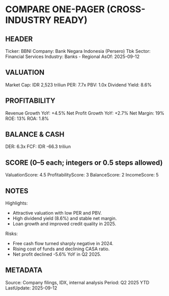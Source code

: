 # COMPARE ONE-PAGER (CROSS-INDUSTRY READY)

## HEADER
Ticker: BBNI
Company: Bank Negara Indonesia (Persero) Tbk
Sector: Financial Services
Industry: Banks - Regional
AsOf: 2025-09-12

## VALUATION
Market Cap: IDR 2,523 triliun
PER: 7.7x
PBV: 1.0x
Dividend Yield: 8.6%

## PROFITABILITY
Revenue Growth YoY: +4.5%
Net Profit Growth YoY: +2.7%
Net Margin: 19%
ROE: 13%
ROA: 1.8%

## BALANCE & CASH
DER: 6.3x
FCF: IDR -66.3 triliun

## SCORE (0–5 each; integers or 0.5 steps allowed)
ValuationScore: 4.5
ProfitabilityScore: 3
BalanceScore: 2
IncomeScore: 5

## NOTES
Highlights:
- Attractive valuation with low PER and PBV.
- High dividend yield (8.6%) and stable net margin.
- Loan growth and improved credit quality in 2025.

Risks:
- Free cash flow turned sharply negative in 2024.
- Rising cost of funds and declining CASA ratio.
- Net profit declined -5.6% YoY in Q2 2025.

## METADATA
Source: Company filings, IDX, internal analysis
Period: Q2 2025 YTD
LastUpdate: 2025-09-12